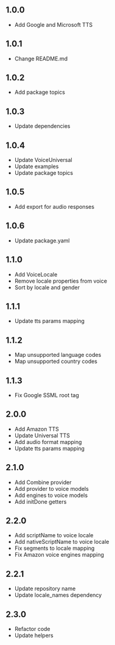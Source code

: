 ## 1.0.0

* Add Google and Microsoft TTS

## 1.0.1

* Change README.md

## 1.0.2

* Add package topics

## 1.0.3

* Update dependencies

## 1.0.4

* Update VoiceUniversal
* Update examples
* Update package topics

## 1.0.5

* Add export for audio responses

## 1.0.6

* Update package.yaml

## 1.1.0

* Add VoiceLocale
* Remove locale properties from voice
* Sort by locale and gender

## 1.1.1

* Update tts params mapping

## 1.1.2

* Map unsupported language codes
* Map unsupported country codes

## 1.1.3

* Fix Google SSML root tag

## 2.0.0

* Add Amazon TTS
* Update Universal TTS
* Add audio format mapping
* Update tts params mapping

## 2.1.0

* Add Combine provider
* Add provider to voice models
* Add engines to voice models
* Add initDone getters

## 2.2.0

* Add scriptName to voice locale
* Add nativeScriptName to voice locale
* Fix segments to locale mapping
* Fix Amazon voice engines mapping

## 2.2.1

* Update repository name
* Update locale_names dependency

## 2.3.0

* Refactor code
* Update helpers